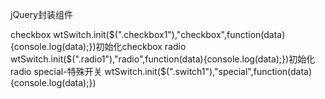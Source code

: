 jQuery封装组件


checkbox
wtSwitch.init($(".checkbox1"),"checkbox",function(data){console.log(data);})初始化checkbox
radio
wtSwitch.init($(".radio1"),"radio",function(data){console.log(data);})初始化radio
special-特殊开关
wtSwitch.init($(".switch1"),"special",function(data){console.log(data);})

